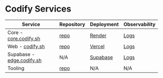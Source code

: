 # Codify Services

| Service  | Repository | Deployment | Observability
| -------- | ---------- | ----------- | -----------
| Core - [core.codify.sh](https://core.codify.sh)     | [repo](https://github.com/codify-sh/core) | [Render](https://dashboard.render.com/web/srv-ctfl5hl2ng1s738koivg/events) | [Logs](https://dashboard.render.com/web/srv-ctfl5hl2ng1s738koivg/logs)
| Web - [codify.sh](https://codify.sh) | [repo](https://github.com/codify-sh/web) | [Vercel](https://vercel.com/codify-sh/web/deployments) | [Logs](https://console.baselime.io/codify-sh/vercel-codify-sh/default/home?requests={%22filters%22:%22[]%22,%22from%22:%221734297458004%22,%22to%22:%221734301058004%22}&view=requests)
| Supabase - [edge.codify.sh](https://edge.codify.sh) | N/A | [Supabase](https://supabase.com/dashboard/project/ufebcvbnfoopvrssncfv) | [Logs](https://supabase.com/dashboard/project/ufebcvbnfoopvrssncfv/logs/explorer)
| Tooling | [repo](https://github.com/codify-sh/tooling) | N/A | N/A |
